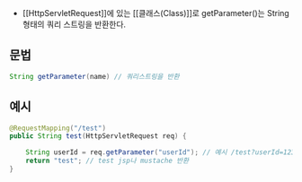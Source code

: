 - [[HttpServletRequest]]에 있는 [[클래스(Class)]]로 getParameter()는 String 형태의 쿼리 스트링을 반환한다.

## 문법

```java
String getParameter(name) // 쿼리스트링을 반환
```
 

## 예시

```java
@RequestMapping("/test") 
public String test(HttpServletRequest req) {

	String userId = req.getParameter("userId"); // 예시 /test?userId=123
	return "test"; // test jsp나 mustache 반환
}
```


